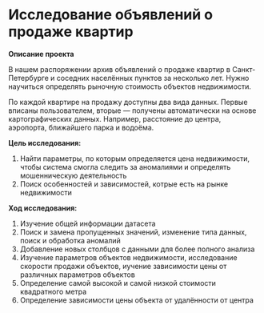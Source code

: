 # Исследование объявлений о продаже квартир
    
**Описание проекта**
    
В нашем распоряжении архив объявлений о продаже квартир в Санкт-Петербурге и соседних населённых пунктов за несколько лет. Нужно научиться определять рыночную стоимость объектов недвижимости.

По каждой квартире на продажу доступны два вида данных. Первые вписаны пользователем, вторые — получены автоматически на основе картографических данных. Например, расстояние до центра, аэропорта, ближайшего парка и водоёма. 


**Цель исследования:**
    
1. Найти параметры, по которым определяется цена недвижимости, чтобы система смогла следить за аномалиями и определять мошенническую деятельность
2. Поиск особенностей и зависимостей, котрые есть на рынке недвижимости

**Ход исследования:**

1. Изучение общей информации датасета
2. Поиск и замена пропущенных значений, изменение типа данных, поиск и обработка аномалий
3. Добавление новых столбцов с данными для более полного анализа
4. Изучение параметров объектов недвижимости, исследование скорости продажи объектов, иучение зависимости цены от различных параметров объектов
5. Определение самой высокой и самой низкой стоимости квадратного метра
6. Определение зависимости цены объекта от удалённости от центра
